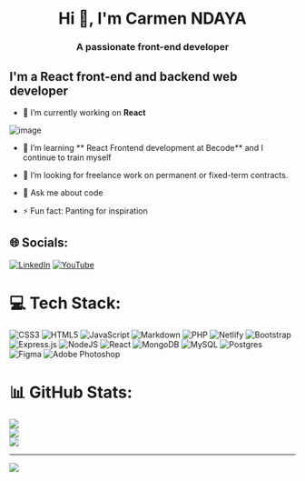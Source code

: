 
<h1 align="center">Hi 👋, I'm Carmen NDAYA</h1>
<h3 align="center">A passionate front-end developer</h3>
<h2>I'm a React front-end and backend web developer </h2>



<!--
**Ncarmend/Ncarmend** is a ✨ _special_ ✨ repository because its `README.md` (this file) appears on your GitHub profile.-->



- 🔭 I’m currently working on **React**

![image](https://user-images.githubusercontent.com/113638375/221062197-d72151a8-80af-493a-8a1e-23e7d01cdf20.png)

- 🌱 I’m learning ** React Frontend development at Becode** and I continue to train myself
- 👯 I’m looking for freelance work on permanent or fixed-term contracts.

- 💬 Ask me about code
- ⚡ Fun fact: Panting for inspiration


## 🌐 Socials:
[![LinkedIn](https://img.shields.io/badge/LinkedIn-%230077B5.svg?logo=linkedin&logoColor=white)](https://linkedin.com/in/https://www.linkedin.com/in/carmen-ndaya/) [![YouTube](https://img.shields.io/badge/YouTube-%23FF0000.svg?logo=YouTube&logoColor=white)](https://youtube.com/@https://www.youtube.com/watch?v=i6sHlijXX74&t=47s) 

# 💻 Tech Stack:
![CSS3](https://img.shields.io/badge/css3-%231572B6.svg?style=for-the-badge&logo=css3&logoColor=white) ![HTML5](https://img.shields.io/badge/html5-%23E34F26.svg?style=for-the-badge&logo=html5&logoColor=white) ![JavaScript](https://img.shields.io/badge/javascript-%23323330.svg?style=for-the-badge&logo=javascript&logoColor=%23F7DF1E) ![Markdown](https://img.shields.io/badge/markdown-%23000000.svg?style=for-the-badge&logo=markdown&logoColor=white) ![PHP](https://img.shields.io/badge/php-%23777BB4.svg?style=for-the-badge&logo=php&logoColor=white) ![Netlify](https://img.shields.io/badge/netlify-%23000000.svg?style=for-the-badge&logo=netlify&logoColor=#00C7B7) ![Bootstrap](https://img.shields.io/badge/bootstrap-%23563D7C.svg?style=for-the-badge&logo=bootstrap&logoColor=white) ![Express.js](https://img.shields.io/badge/express.js-%23404d59.svg?style=for-the-badge&logo=express&logoColor=%2361DAFB) ![NodeJS](https://img.shields.io/badge/node.js-6DA55F?style=for-the-badge&logo=node.js&logoColor=white) ![React](https://img.shields.io/badge/react-%2320232a.svg?style=for-the-badge&logo=react&logoColor=%2361DAFB) ![MongoDB](https://img.shields.io/badge/MongoDB-%234ea94b.svg?style=for-the-badge&logo=mongodb&logoColor=white) ![MySQL](https://img.shields.io/badge/mysql-%2300f.svg?style=for-the-badge&logo=mysql&logoColor=white) ![Postgres](https://img.shields.io/badge/postgres-%23316192.svg?style=for-the-badge&logo=postgresql&logoColor=white) 	![Figma](https://img.shields.io/badge/figma-%23F24E1E.svg?style=for-the-badge&logo=figma&logoColor=white)  ![Adobe Photoshop](https://img.shields.io/badge/adobephotoshop-%2331A8FF.svg?style=for-the-badge&logo=adobephotoshop&logoColor=white)   
# 📊 GitHub Stats:
![](https://github-readme-stats.vercel.app/api?username=Ncarmend&theme=dark&hide_border=false&include_all_commits=false&count_private=false)<br/>
![](https://github-readme-streak-stats.herokuapp.com/?user=Ncarmend&theme=dark&hide_border=false)<br/>
![](https://github-readme-stats.vercel.app/api/top-langs/?username=Ncarmend&theme=dark&hide_border=false&include_all_commits=false&count_private=false&layout=compact)

---
[![](https://visitcount.itsvg.in/api?id=Ncarmend&icon=0&color=0)](https://visitcount.itsvg.in)

<!-- Proudly created with GPRM ( https://gprm.itsvg.in ) -->
